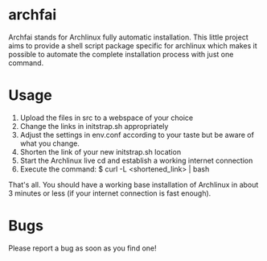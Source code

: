 archfai
=======

Archfai stands for Archlinux fully automatic installation. This little project
aims to provide a shell script package specific for archlinux which makes it
possible to automate the complete installation process with just one command.

Usage
=====
1) Upload the files in src to a webspace of your choice
2) Change the links in initstrap.sh appropriately
3) Adjust the settings in env.conf according to your taste
	but be aware of what you change.
4) Shorten the link of your new initstrap.sh location
5) Start the Archlinux live cd and establish a working internet connection
6) Execute the command:
	$ curl -L <shortened_link> | bash

That's all.
You should have a working base installation of Archlinux in about
3 minutes or less (if your internet connection is fast enough).

Bugs
====
Please report a bug as soon as you find one!


